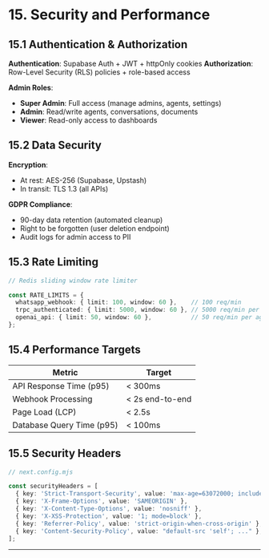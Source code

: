# 15. Security and Performance

## 15.1 Authentication & Authorization

**Authentication**: Supabase Auth + JWT + httpOnly cookies
**Authorization**: Row-Level Security (RLS) policies + role-based access

**Admin Roles**:
- **Super Admin**: Full access (manage admins, agents, settings)
- **Admin**: Read/write agents, conversations, documents
- **Viewer**: Read-only access to dashboards

## 15.2 Data Security

**Encryption**:
- At rest: AES-256 (Supabase, Upstash)
- In transit: TLS 1.3 (all APIs)

**GDPR Compliance**:
- 90-day data retention (automated cleanup)
- Right to be forgotten (user deletion endpoint)
- Audit logs for admin access to PII

## 15.3 Rate Limiting

```typescript
// Redis sliding window rate limiter

const RATE_LIMITS = {
  whatsapp_webhook: { limit: 100, window: 60 },    // 100 req/min
  trpc_authenticated: { limit: 5000, window: 60 }, // 5000 req/min per user
  openai_api: { limit: 50, window: 60 },           // 50 req/min per agent
};
```

## 15.4 Performance Targets

| Metric | Target |
|--------|--------|
| API Response Time (p95) | < 300ms |
| Webhook Processing | < 2s end-to-end |
| Page Load (LCP) | < 2.5s |
| Database Query Time (p95) | < 100ms |

## 15.5 Security Headers

```typescript
// next.config.mjs

const securityHeaders = [
  { key: 'Strict-Transport-Security', value: 'max-age=63072000; includeSubDomains; preload' },
  { key: 'X-Frame-Options', value: 'SAMEORIGIN' },
  { key: 'X-Content-Type-Options', value: 'nosniff' },
  { key: 'X-XSS-Protection', value: '1; mode=block' },
  { key: 'Referrer-Policy', value: 'strict-origin-when-cross-origin' },
  { key: 'Content-Security-Policy', value: "default-src 'self'; ..." },
];
```

---
